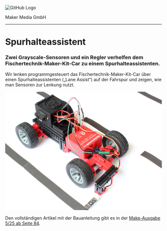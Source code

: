 ![GitHub Logo](http://www.heise.de/make/icons/make_logo.png)

Maker Media GmbH

***

# Spurhalteassistent

### Zwei Grayscale-Sensoren und ein Regler verhelfen dem Fischertechnik-Maker-Kit-Car zu einem Spurhalteassistenten.

Wir lenken programmgesteuert das Fischertechnik-Maker-Kit-Car über einen Spurhalteassistenten („Lane Assist“) auf der Fahrspur und zeigen, wie man Sensoren zur Lenkung nutzt.

![Picture](https://github.com/MakeMagazinDE/FischertechnikSpurhalteassistent/blob/master/titel.jpg) 

Den vollständigen Artikel mit der Bauanleitung gibt es in der [Make-Ausgabe 5/25 ab Seite 84](https://www.heise.de/select/make/2025/5/2519715230418144854).
